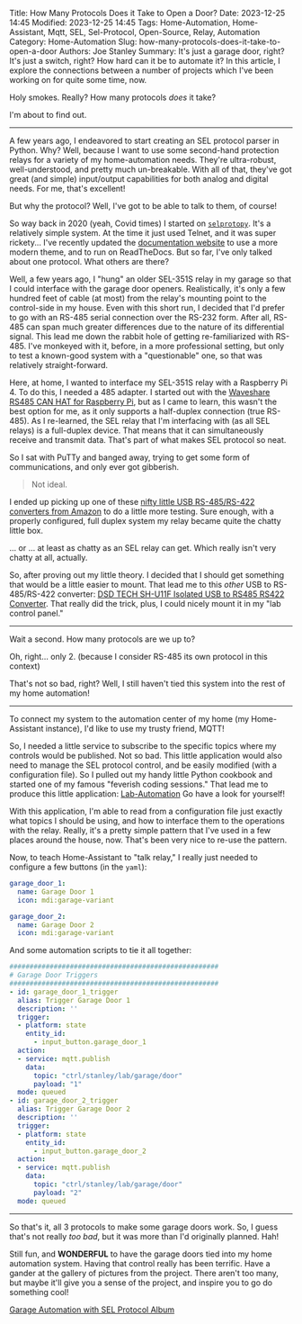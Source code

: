 Title: How Many Protocols Does it Take to Open a Door?
Date: 2023-12-25 14:45
Modified: 2023-12-25 14:45
Tags: Home-Automation, Home-Assistant, Mqtt, SEL, Sel-Protocol, Open-Source, Relay, Automation
Category: Home-Automation
Slug: how-many-protocols-does-it-take-to-open-a-door
Authors: Joe Stanley
Summary: It's just a garage door, right? It's just a switch, right? How hard can it be to automate it? In this article, I explore the connections between a number of projects which I've been working on for quite some time, now.


Holy smokes. Really? How many protocols *does* it take?

I'm about to find out.

---

A few years ago, I endeavored to start creating an SEL protocol parser in Python. Why? Well, because I want to use some second-hand protection relays for
a variety of my home-automation needs. They're ultra-robust, well-understood, and pretty much un-breakable. With all of that, they've got great (and simple)
input/output capabilities for both analog and digital needs. For me, that's excellent!

But why the protocol? Well, I've got to be able to talk to them, of course!

So way back in 2020 (yeah, Covid times) I started on [`selprotopy`](/sel-protocol-coming-to-python.html). It's a relatively simple system. At the time it
just used Telnet, and it was super rickety... I've recently updated the [documentation website](https://selprotopy.readthedocs.io/en/latest/) to use a
more modern theme, and to run on ReadTheDocs. But so far, I've only talked about one protocol. What others are there?

Well, a few years ago, I "hung" an older SEL-351S relay in my garage so that I could interface with the garage door openers. Realistically, it's only a
few hundred feet of cable (at most) from the relay's mounting point to the control-side in my house. Even with this short run, I decided that I'd prefer to
go with an RS-485 serial connection over the RS-232 form. After all, RS-485 can span much greater differences due to the nature of its differential signal.
This lead me down the rabbit hole of getting re-familiarized with RS-485. I've monkeyed with it, before, in a more professional setting, but only to test a
known-good system with a "questionable" one, so that was relatively straight-forward.

Here, at home, I wanted to interface my SEL-351S relay with a Raspberry Pi 4. To do this, I needed a 485 adapter. I started out with the
[Waveshare RS485 CAN HAT for Raspberry Pi](https://www.amazon.com/RS485-CAN-HAT-Long-Distance-Communication/dp/B07VMB1ZKH/), but as I came to learn, this
wasn't the best option for me, as it only supports a half-duplex connection (true RS-485). As I re-learned, the SEL relay that I'm interfacing with (as
all SEL relays) is a full-duplex device. That means that it can simultaneously receive and transmit data. That's part of what makes SEL protocol so neat.

So I sat with PuTTy and banged away, trying to get some form of communications, and only ever got gibberish.

> Not ideal.

I ended up picking up one of these [nifty little USB RS-485/RS-422 converters from Amazon](https://www.amazon.com/dp/B07B416CPK) to do a little more testing.
Sure enough, with a properly configured, full duplex system my relay became quite the chatty little box.

... or ... at least as chatty as an SEL relay can get. Which really isn't very chatty at all, actually.

So, after proving out my little theory. I decided that I should get something that would be a little easier to mount. That lead me to this *other* USB to
RS-485/RS-422 converter: [DSD TECH SH-U11F Isolated USB to RS485 RS422 Converter](https://www.amazon.com/dp/B083XSG1RG). That really did the trick, plus,
I could nicely mount it in my "lab control panel."

---

Wait a second. How many protocols are we up to?

Oh, right... only 2. (because I consider RS-485 its own protocol in this context)

That's not so bad, right? Well, I still haven't tied this system into the rest of my home automation!

---

To connect my system to the automation center of my home (my Home-Assistant instance), I'd like to use my trusty friend, MQTT!

So, I needed a little service to subscribe to the specific topics where my controls would be published. Not so bad. This little application would also need
to manage the SEL protocol control, and be easily modified (with a configuration file). So I pulled out my handy little Python cookbook and started one of my
famous "feverish coding sessions." That lead me to produce this little application:
[Lab-Automation](https://gitlab.stanleysolutionsnw.com/stanleysolutionsinfra/lab-automation/-/tree/master) Go have a look for yourself!

With this application, I'm able to read from a configuration file just exactly what topics I should be using, and how to interface them to the operations with the
relay. Really, it's a pretty simple pattern that I've used in a few places around the house, now. That's been very nice to re-use the pattern.

Now, to teach Home-Assistant to "talk relay," I really just needed to configure a few buttons (in the `yaml`):

```yaml
garage_door_1:
  name: Garage Door 1
  icon: mdi:garage-variant

garage_door_2:
  name: Garage Door 2
  icon: mdi:garage-variant
```

And some automation scripts to tie it all together:

```yaml
####################################################
# Garage Door Triggers
####################################################
- id: garage_door_1_trigger
  alias: Trigger Garage Door 1
  description: ''
  trigger:
  - platform: state
    entity_id:
      - input_button.garage_door_1
  action:
  - service: mqtt.publish
    data:
      topic: "ctrl/stanley/lab/garage/door"
      payload: "1"
  mode: queued
- id: garage_door_2_trigger
  alias: Trigger Garage Door 2
  description: ''
  trigger:
  - platform: state
    entity_id:
      - input_button.garage_door_2
  action:
  - service: mqtt.publish
    data:
      topic: "ctrl/stanley/lab/garage/door"
      payload: "2"
  mode: queued
```

---

So that's it, all 3 protocols to make some garage doors work. So, I guess that's not really *too bad*, but it was more than I'd originally planned. Hah!

Still fun, and **WONDERFUL** to have the garage doors tied into my home automation system. Having that control really has been terrific. Have a gander at the gallery
of pictures from the project. There aren't too many, but maybe it'll give you a sense of the project, and inspire you to go do something cool!

[Garage Automation with SEL Protocol Album](https://immich.stanleysolutionsnw.com/share/YgHn0kfhbethMOSJ3ke8QODAm0hkEevMiA7NHYcWOz1S46gh95DBbQLWo8JC7mRBuI0)
